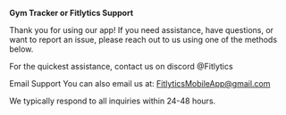 **Gym Tracker or Fitlytics Support**

Thank you for using our app! If you need assistance, have questions, or want to report an issue, please reach out to us using one of the methods below.

For the quickest assistance, contact us on discord @Fitlytics

Email Support
You can also email us at: FitlyticsMobileApp@gmail.com

We typically respond to all inquiries within 24-48 hours.
